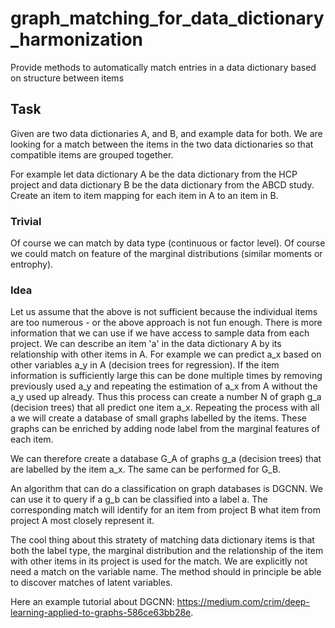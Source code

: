 # graph_matching_for_data_dictionary_harmonization
Provide methods to automatically match entries in a data dictionary based on structure between items

## Task

Given are two data dictionaries A, and B, and example data for both. We are looking for a match between the items in the two data dictionaries so that compatible items are grouped together. 

For example let data dictionary A be the data dictionary from the HCP project and data dictionary B be the data dictionary from the ABCD study. Create an item to item mapping for each item in A to an item in B.

### Trivial

Of course we can match by data type (continuous or factor level). Of course we could match on feature of the marginal distributions (similar moments or entrophy).

### Idea

Let us assume that the above is not sufficient because the individual items are too numerous - or the above approach is not fun enough. There is more information that we can use if we have access to sample data from each project. We can describe an item 'a' in the data dictionary A by its relationship with other items in A. For example we can predict a_x based on other variables a_y in A (decision trees for regression). If the item information is sufficiently large this can be done multiple times by removing previously used a_y and repeating the estimation of a_x from A without the a_y used up already. Thus this process can create a number N of graph g_a (decision trees) that all predict one item a_x. Repeating the process with all a we will create a database of small graphs labelled by the items. These graphs can be enriched by adding node label from the marginal features of each item.

We can therefore create a database G_A of graphs g_a (decision trees) that are labelled by the item a_x. The same can be performed for G_B.

An algorithm that can do a classification on graph databases is DGCNN. We can use it to query if a g_b can be classified into a label a. The corresponding match will identify for an item from project B what item from project A most closely represent it.

The cool thing about this stratety of matching data dictionary items is that both the label type, the marginal distribution and the relationship of the item with other items in its project is used for the match. We are explicitly not need a match on the variable name. The method should in principle be able to discover matches of latent variables.

Here an example tutorial about DGCNN: https://medium.com/crim/deep-learning-applied-to-graphs-586ce63bb28e.